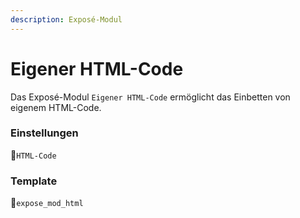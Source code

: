 ```yaml
---
description: Exposé-Modul
---
```


# Eigener HTML-Code

Das Exposé-Modul `Eigener HTML-Code` ermöglicht das Einbetten von eigenem HTML-Code.

### Einstellungen

🔹`HTML-Code`

### Template

🔸`expose_mod_html`

